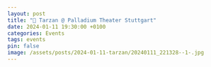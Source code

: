 ```yaml
---
layout: post
title: "🌴 Tarzan @ Palladium Theater Stuttgart"
date: 2024-01-11 19:30:00 +0100
categories: Events
tags: events
pin: false
image: /assets/posts/2024-01-11-tarzan/20240111_221328--1-.jpg
---
```


